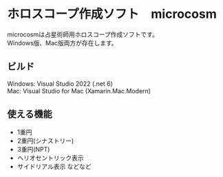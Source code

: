 # ホロスコープ作成ソフト　microcosm

microcosmは占星術師用ホロスコープ作成ソフトです。  
Windows版、Mac版両方が存在します。

## ビルド
Windows: Visual Studio 2022 (.net 6)  
Mac: Visual Studio for Mac (Xamarin.Mac.Modern)

## 使える機能
- 1重円
- 2重円(シナストリー)
- 3重円(NPT)
- ヘリオセントリック表示
- サイドリアル表示
などなど
